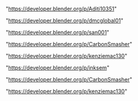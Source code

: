 "https://developer.blender.org/p/Aditi10351"

"https://developer.blender.org/p/dmcglobal01"

"https://developer.blender.org/p/san001"

"https://developer.blender.org/p/CarbonSmasher"

"https://developer.blender.org/p/kenziemac130"

 
"https://developer.blender.org/p/inksem"


"https://developer.blender.org/p/CarbonSmasher"


"https://developer.blender.org/p/kenziemac130"


 
